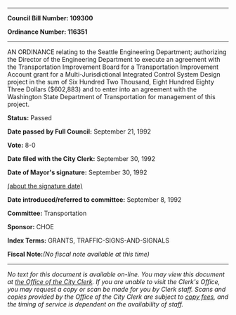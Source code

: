 

********

**Council Bill Number: 109300**
   
**Ordinance Number: 116351**
********

 AN ORDINANCE relating to the Seattle Engineering Department; authorizing the Director of the Engineering Department to execute an agreement with the Transportation Improvement Board for a Transportation Improvement Account grant for a Multi-Jurisdictional Integrated Control System Design project in the sum of Six Hundred Two Thousand, Eight Hundred Eighty Three Dollars ($602,883) and to enter into an agreement with the Washington State Department of Transportation for management of this project.

**Status:** Passed
   
**Date passed by Full Council:** September 21, 1992
   
**Vote:** 8-0
   
**Date filed with the City Clerk:** September 30, 1992
   
**Date of Mayor's signature:** September 30, 1992
   
[(about the signature date)](/~public/approvaldate.htm)
   
   
   
**Date introduced/referred to committee:** September 8, 1992
   
**Committee:** Transportation
   
**Sponsor:** CHOE
   
   
**Index Terms:** GRANTS, TRAFFIC-SIGNS-AND-SIGNALS

**Fiscal Note:**_(No fiscal note available at this time)_
********

_No text for this document is available on-line. You may view this document at [the Office of the City Clerk](http://www.seattle.gov/leg/clerk/contactUs.htm). If you are unable to visit the Clerk's Office, you may request a copy or scan be made for you by Clerk staff. Scans and copies provided by the Office of the City Clerk are subject to [copy fees](http://clerk.seattle.gov/~public/clerkfees.htm), and the timing of service is dependent on the availability of staff._

